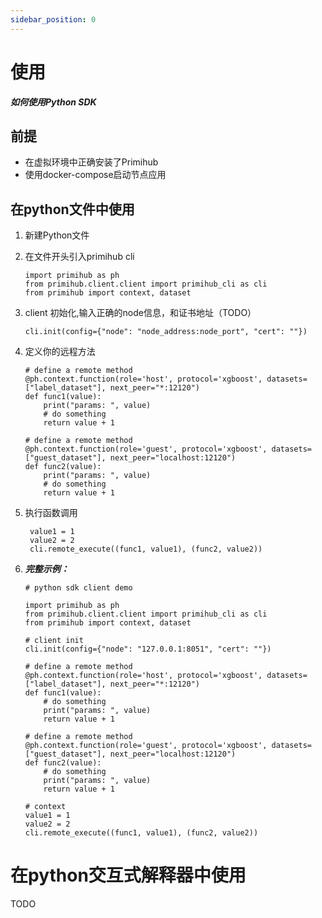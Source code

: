 ```yaml
---
sidebar_position: 0
---
```


# 使用

***如何使用Python SDK***

## 前提

- 在虚拟环境中正确安装了Primihub
- 使用docker-compose启动节点应用

## 在python文件中使用

1. 新建Python文件
2. 在文件开头引入primihub cli

    ```
    import primihub as ph
    from primihub.client.client import primihub_cli as cli
    from primihub import context, dataset
    ```

3. client 初始化,输入正确的node信息，和证书地址（TODO）

    ```
    cli.init(config={"node": "node_address:node_port", "cert": ""})
    ```

4. 定义你的远程方法

    ```
    # define a remote method
    @ph.context.function(role='host', protocol='xgboost', datasets=["label_dataset"], next_peer="*:12120")
    def func1(value):
        print("params: ", value)
        # do something
        return value + 1

    ```

    ```
    # define a remote method
    @ph.context.function(role='guest', protocol='xgboost', datasets=["guest_dataset"], next_peer="localhost:12120")
    def func2(value):
        print("params: ", value)
        # do something
        return value + 1
    ```

5. 执行函数调用

   ```
    value1 = 1
    value2 = 2
    cli.remote_execute((func1, value1), (func2, value2))
   ```

6. ***完整示例：***

    ```
    # python sdk client demo

    import primihub as ph
    from primihub.client.client import primihub_cli as cli
    from primihub import context, dataset

    # client init
    cli.init(config={"node": "127.0.0.1:8051", "cert": ""})

    # define a remote method
    @ph.context.function(role='host', protocol='xgboost', datasets=["label_dataset"], next_peer="*:12120")
    def func1(value):
        # do something
        print("params: ", value)
        return value + 1

    # define a remote method
    @ph.context.function(role='guest', protocol='xgboost', datasets=["guest_dataset"], next_peer="localhost:12120")
    def func2(value):
        # do something
        print("params: ", value)
        return value + 1

    # context
    value1 = 1
    value2 = 2
    cli.remote_execute((func1, value1), (func2, value2))

    ```

# 在python交互式解释器中使用

  TODO
